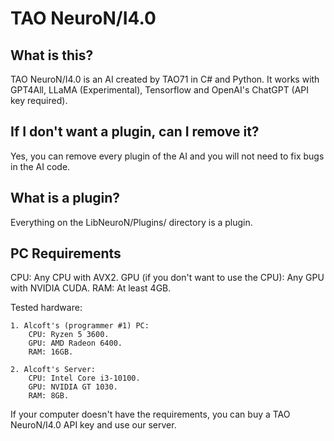 # TAO NeuroN/I4.0
## What is this?
TAO NeuroN/I4.0 is an AI created by TAO71 in C# and Python. It works with GPT4All, LLaMA (Experimental), Tensorflow and OpenAI's ChatGPT (API key required).

## If I don't want a plugin, can I remove it?
Yes, you can remove every plugin of the AI and you will not need to fix bugs in the AI code.

## What is a plugin?
Everything on the LibNeuroN/Plugins/ directory is a plugin.

## PC Requirements
CPU: Any CPU with AVX2.
GPU (if you don't want to use the CPU): Any GPU with NVIDIA CUDA.
RAM: At least 4GB.

Tested hardware:

    1. Alcoft's (programmer #1) PC:
        CPU: Ryzen 5 3600.
        GPU: AMD Radeon 6400.
        RAM: 16GB.
    
    2. Alcoft's Server:
        CPU: Intel Core i3-10100.
        GPU: NVIDIA GT 1030.
        RAM: 8GB.

If your computer doesn't have the requirements, you can buy a TAO NeuroN/I4.0 API key and use our server.
